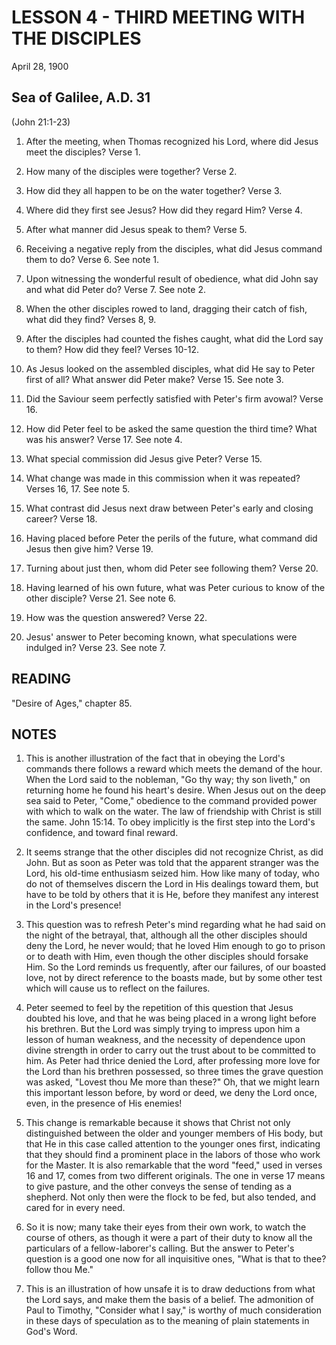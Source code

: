# LESSON 4 - THIRD MEETING WITH THE DISCIPLES
April 28, 1900

## Sea of Galilee, A.D. 31
(John 21:1-23)

1. After the meeting, when Thomas recognized his Lord, where did Jesus meet the disciples? Verse 1.

2. How many of the disciples were together? Verse 2.

3. How did they all happen to be on the water together? Verse 3.

4. Where did they first see Jesus? How did they regard Him? Verse 4.

5. After what manner did Jesus speak to them? Verse 5.

6. Receiving a negative reply from the disciples, what did Jesus command them to do? Verse 6. See note 1.

7. Upon witnessing the wonderful result of obedience, what did John say and what did Peter do? Verse 7. See note 2.

8. When the other disciples rowed to land, dragging their catch of fish, what did they find? Verses 8, 9.

9. After the disciples had counted the fishes caught, what did the Lord say to them? How did they feel? Verses 10-12.

10. As Jesus looked on the assembled disciples, what did He say to Peter first of all? What answer did Peter make? Verse 15. See note 3.

11. Did the Saviour seem perfectly satisfied with Peter's firm avowal? Verse 16.

12. How did Peter feel to be asked the same question the third time? What was his answer? Verse 17. See note 4.

13. What special commission did Jesus give Peter? Verse 15.

14. What change was made in this commission when it was repeated? Verses 16, 17. See note 5.

15. What contrast did Jesus next draw between Peter's early and closing career? Verse 18.

16. Having placed before Peter the perils of the future, what command did Jesus then give him? Verse 19.

17. Turning about just then, whom did Peter see following them? Verse 20.

18. Having learned of his own future, what was Peter curious to know of the other disciple? Verse 21. See note 6.

19. How was the question answered? Verse 22.

20. Jesus' answer to Peter becoming known, what speculations were indulged in? Verse 23. See note 7.

## READING
"Desire of Ages," chapter 85.

## NOTES

1. This is another illustration of the fact that in obeying the Lord's commands there follows a reward which meets the demand of the hour. When the Lord said to the nobleman, "Go thy way; thy son liveth," on returning home he found his heart's desire. When Jesus out on the deep sea said to Peter, "Come," obedience to the command provided power with which to walk on the water. The law of friendship with Christ is still the same. John 15:14. To obey implicitly is the first step into the Lord's confidence, and toward final reward.

2. It seems strange that the other disciples did not recognize Christ, as did John. But as soon as Peter was told that the apparent stranger was the Lord, his old-time enthusiasm seized him. How like many of today, who do not of themselves discern the Lord in His dealings toward them, but have to be told by others that it is He, before they manifest any interest in the Lord's presence!

3. This question was to refresh Peter's mind regarding what he had said on the night of the betrayal, that, although all the other disciples should deny the Lord, he never would; that he loved Him enough to go to prison or to death with Him, even though the other disciples should forsake Him. So the Lord reminds us frequently, after our failures, of our boasted love, not by direct reference to the boasts made, but by some other test which will cause us to reflect on the failures.

4. Peter seemed to feel by the repetition of this question that Jesus doubted his love, and that he was being placed in a wrong light before his brethren. But the Lord was simply trying to impress upon him a lesson of human weakness, and the necessity of dependence upon divine strength in order to carry out the trust about to be committed to him. As Peter had thrice denied the Lord, after professing more love for the Lord than his brethren possessed, so three times the grave question was asked, "Lovest thou Me more than these?" Oh, that we might learn this important lesson before, by word or deed, we deny the Lord once, even, in the presence of His enemies!

5. This change is remarkable because it shows that Christ not only distinguished between the older and younger members of His body, but that He in this case called attention to the younger ones first, indicating that they should find a prominent place in the labors of those who work for the Master. It is also remarkable that the word "feed," used in verses 16 and 17, comes from two different originals. The one in verse 17 means to give pasture, and the other conveys the sense of tending as a shepherd. Not only then were the flock to be fed, but also tended, and cared for in every need.

6. So it is now; many take their eyes from their own work, to watch the course of others, as though it were a part of their duty to know all the particulars of a fellow-laborer's calling. But the answer to Peter's question is a good one now for all inquisitive ones, "What is that to thee? follow thou Me."

7. This is an illustration of how unsafe it is to draw deductions from what the Lord says, and make them the basis of a belief. The admonition of Paul to Timothy, "Consider what I say," is worthy of much consideration in these days of speculation as to the meaning of plain statements in God's Word.